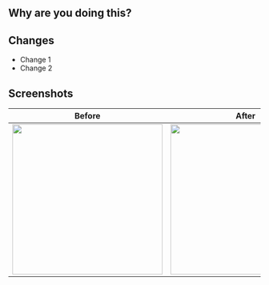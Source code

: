 ## Why are you doing this?

<!--
Remember, PRs are documentation for future contributors.

If this PR is a fix, please include a link to the original PR that introduced
the breakage for reference.
-->

## Changes

-   Change 1
-   Change 2

## Screenshots

| Before                       | After                        |
| ---------------------------- | ---------------------------- |
| <img src="" width="300px" /> | <img src="" width="300px" /> |
